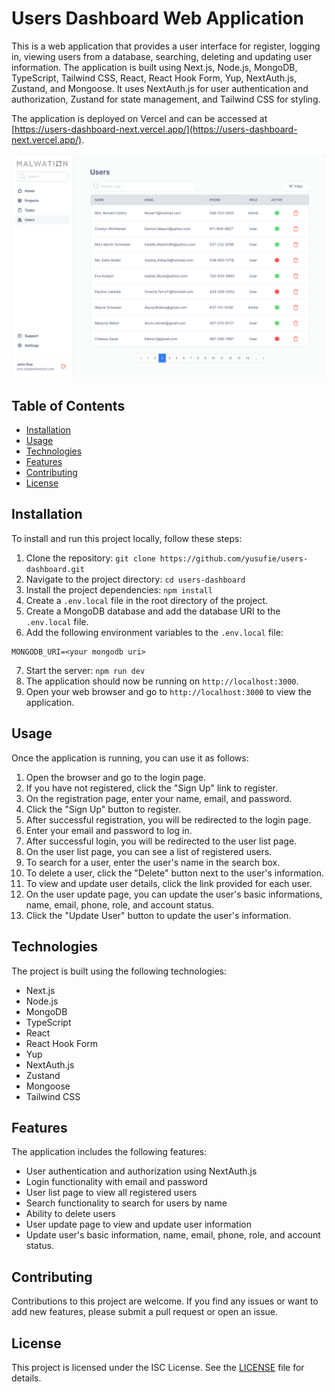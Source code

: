 # Users Dashboard Web Application

This is a web application that provides a user interface for register, logging in, viewing users from a database, searching,  deleting and updating user information. The application is built using Next.js, Node.js, MongoDB, TypeScript, Tailwind CSS, React, React Hook Form, Yup, NextAuth.js, Zustand, and Mongoose. It uses NextAuth.js for user authentication and authorization, Zustand for state management, and Tailwind CSS for styling.

The application is deployed on Vercel and can be accessed at [https://users-dashboard-next.vercel.app/](https://users-dashboard-next.vercel.app/).

![Overview](/public/images/users.png)

## Table of Contents

- [Installation](#installation)
- [Usage](#usage)
- [Technologies](#technologies)
- [Features](#features)
- [Contributing](#contributing)
- [License](#license)

## Installation

To install and run this project locally, follow these steps:

1. Clone the repository: `git clone https://github.com/yusufie/users-dashboard.git`
2. Navigate to the project directory: `cd users-dashboard`
3. Install the project dependencies: `npm install`
4. Create a `.env.local` file in the root directory of the project.
5. Create a MongoDB database and add the database URI to the `.env.local` file.
6. Add the following environment variables to the `.env.local` file:
```
MONGODB_URI=<your mongodb uri>
```
7. Start the server: `npm run dev`
8. The application should now be running on `http://localhost:3000`.
9. Open your web browser and go to `http://localhost:3000` to view the application.

## Usage

Once the application is running, you can use it as follows:

1. Open the browser and go to the login page.
2. If you have not registered, click the "Sign Up" link to register.
3. On the registration page, enter your name, email, and password.
4. Click the "Sign Up" button to register.
5. After successful registration, you will be redirected to the login page.
6. Enter your email and password to log in.
7. After successful login, you will be redirected to the user list page.
8. On the user list page, you can see a list of registered users.
9. To search for a user, enter the user's name in the search box.
10. To delete a user, click the "Delete" button next to the user's information.
11. To view and update user details, click the link provided for each user.
12. On the user update page, you can update the user's basic informations, name, email, phone, role, and account status.
13. Click the "Update User" button to update the user's information.

## Technologies

The project is built using the following technologies:

- Next.js
- Node.js
- MongoDB
- TypeScript
- React
- React Hook Form
- Yup
- NextAuth.js
- Zustand
- Mongoose
- Tailwind CSS


## Features

The application includes the following features:

- User authentication and authorization using NextAuth.js
- Login functionality with email and password
- User list page to view all registered users
- Search functionality to search for users by name
- Ability to delete users
- User update page to view and update user information
- Update user's basic information, name, email, phone, role, and account status.

## Contributing

Contributions to this project are welcome. If you find any issues or want to add new features, please submit a pull request or open an issue.

## License

This project is licensed under the ISC License. See the [LICENSE](LICENSE) file for details.